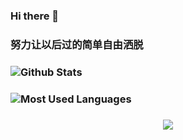 ### Hi there 👋
### 努力让以后过的简单自由洒脱
### ![Github Stats](https://github-readme-stats.vercel.app/api?username=chen050610&show_icons=true&theme=dark&count_private=true)
### ![Most Used Languages](https://github-readme-stats.vercel.app/api/top-langs/?username=chen050610&theme=dark&layout=compact)
### <div align="center"> <img src="https://hututu345.oss-cn-beijing.aliyuncs.com/typora/e97ca2de98859f92b10ffa483c26b02.jpg" /> </div>


<!--
**chen050610/chen050610** is a ✨ _special_ ✨ repository because its `README.md` (this file) appears on your GitHub profile.

Here are some ideas to get you started:

- 🔭 I’m currently working on ...
- 🌱 I’m currently learning ...
- 👯 I’m looking to collaborate on ...
- 🤔 I’m looking for help with ...
- 💬 Ask me about ...
- 📫 How to reach me: ...
- 😄 Pronouns: ...
- ⚡ Fun fact: ...
-->
